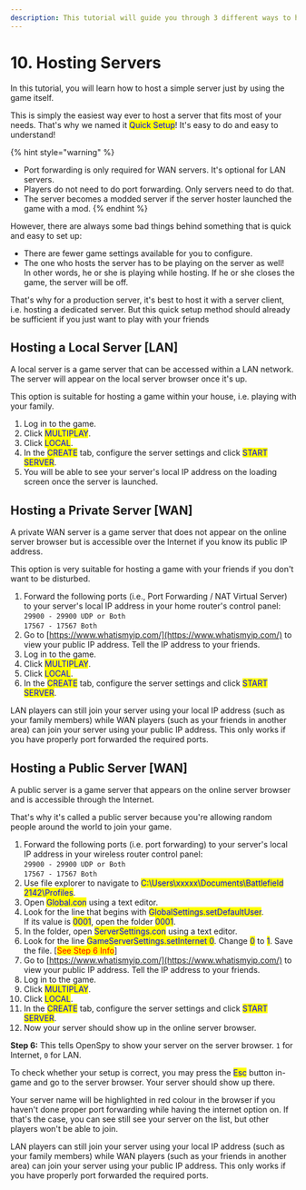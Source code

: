 ```yaml
---
description: This tutorial will guide you through 3 different ways to host a server.
---
```


# 10. Hosting Servers

In this tutorial, you will learn how to host a simple server just by using the game itself.&#x20;

This is simply the easiest way ever to host a server that fits most of your needs. That's why we named it <mark style="color:blue;">Quick Setup</mark>! It's easy to do and easy to understand!

{% hint style="warning" %}
* Port forwarding is only required for WAN servers. It's optional for LAN servers.
* Players do not need to do port forwarding. Only servers need to do that.​
* The server becomes a modded server if the server hoster launched the game with a mod.
{% endhint %}

However, there are always some bad things behind something that is quick and easy to set up:

* There are fewer game settings available for you to configure.
* The one who hosts the server has to be playing on the server as well! \
  In other words, he or she is playing while hosting. If he or she closes the game, the server will be off.

​That's why for a production server, it's best to host it with a server client, i.e. hosting a dedicated server. But this quick setup method should already be sufficient if you just want to play with your friends

## Hosting a Local Server \[LAN]

A local server is a game server that can be accessed within a LAN network. The server will appear on the local server browser once it's up.&#x20;

This option is suitable for hosting a game within your house, i.e. playing with your family.

1. Log in to the game.
2. Click <mark style="color:blue;">MULTIPLAY</mark>.
3. Click <mark style="color:blue;">LOCAL</mark>.
4. In the <mark style="color:blue;">CREATE</mark> tab, configure the server settings and click <mark style="color:blue;">START SERVER</mark>.
5. You will be able to see your server's local IP address on the loading screen once the server is launched.

## Hosting a Private Server \[WAN]

A private WAN server is a game server that does not appear on the online server browser but is accessible over the Internet if you know its public IP address.&#x20;

This option is very suitable for hosting a game with your friends if you don't want to be disturbed.

1. Forward the following ports (i.e., Port Forwarding / NAT Virtual Server) to your server's local IP address in your home router's control panel:\
   `29900 - 29900 UDP or Both`\
   `17567 - 17567 Both​`
2. Go to [https://www.whatismyip.com/](https://www.whatismyip.com/) to view your public IP address. Tell the IP address to your friends.
3. Log in to the game.
4. Click <mark style="color:blue;">MULTIPLAY</mark>.
5. Click <mark style="color:blue;">LOCAL</mark>.
6. In the <mark style="color:blue;">CREATE</mark> tab, configure the server settings and click <mark style="color:blue;">START SERVER</mark>.

​LAN players can still join your server using your local IP address (such as your family members) while WAN players (such as your friends in another area) can join your server using your public IP address. This only works if you have properly port forwarded the required ports.​​

## Hosting a Public Server \[WAN]

​A public server is a game server that appears on the online server browser and is accessible through the Internet.&#x20;

That's why it's called a public server because you're allowing random people around the world to join your game.

1. Forward the following ports (i.e. port forwarding) to your server's local IP address in your wireless router control panel:\
   `29900 - 29900 UDP or Both`\
   `17567 - 17567 Both​`
2. Use file explorer to navigate to <mark style="color:blue;">C:\Users\xxxxx\Documents\Battlefield 2142\Profiles</mark>.
3. Open <mark style="color:blue;">Global.con</mark> using a text editor.&#x20;
4. Look for the line that begins with <mark style="color:blue;">GlobalSettings.setDefaultUser</mark>. \
   If its value is <mark style="color:blue;">0001</mark>, open the folder <mark style="color:blue;">0001</mark>.
5. In the folder, open <mark style="color:blue;">ServerSettings.con</mark> using a text editor.
6. Look for the line <mark style="color:blue;">GameServerSettings.setInternet 0</mark>. Change <mark style="color:blue;">0</mark> to <mark style="color:blue;">1</mark>. Save the file. \[<mark style="color:red;">See Step 6 Info</mark>]
7. Go to [https://www.whatismyip.com/](https://www.whatismyip.com/) to view your public IP address. Tell the IP address to your friends.
8. Log in to the game.
9. Click <mark style="color:blue;">MULTIPLAY</mark>.
10. Click <mark style="color:blue;">LOCAL</mark>.
11. In the <mark style="color:blue;">CREATE</mark> tab, configure the server settings and click <mark style="color:blue;">START SERVER</mark>.
12. Now your server should show up in the online server browser.

**Step 6:** This tells OpenSpy to show your server on the server browser. `1` for Internet, `0` for LAN.

To check whether your setup is correct, you may press the <mark style="color:blue;">Esc</mark> button in-game and go to the server browser. Your server should show up there.&#x20;

Your server name will be highlighted in red colour in the browser if you haven't done proper port forwarding while having the internet option on. If that's the case, you can see still see your server on the list, but other players won't be able to join.

​LAN players can still join your server using your local IP address (such as your family members) while WAN players (such as your friends in another area) can join your server using your public IP address. This only works if you have properly port forwarded the required ports.​​
